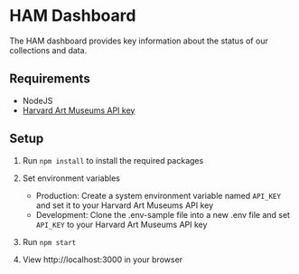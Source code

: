 # HAM Dashboard

The HAM dashboard provides key information about the status of our collections and data.

## Requirements

* NodeJS    
* [Harvard Art Museums API key](http://www.harvardartmuseums.org/collections/api)  

## Setup

1. Run `npm install` to install the required packages 

2. Set environment variables  

    + Production: Create a system environment variable named `API_KEY` and set it to your Harvard Art Museums API key  
    + Development: Clone the .env-sample file into a new .env file and set `API_KEY` to your Harvard Art Museums API key

3. Run `npm start`

4. View http://localhost:3000 in your browser  
